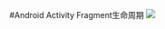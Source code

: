 #Android Activity Fragment生命周期
![](https://github.com/zt1991616/blog/raw/master/Image/14081901.png)
